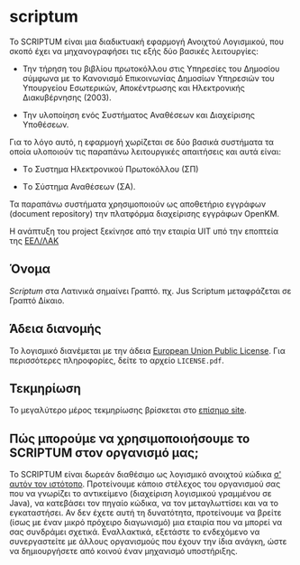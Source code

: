 scriptum
========

Το SCRIPTUM είναι μια διαδικτυακή εφαρμογή Ανοιχτού Λογισμικού, που σκοπό έχει να μηχανογραφήσει τις εξής δύο βασικές λειτουργίες:

* Την τήρηση του βιβλίου πρωτοκόλλου στις Υπηρεσίες του Δημοσίου σύμφωνα με το Κανονισμό Επικοινωνίας Δημοσίων Υπηρεσιών του Υπουργείου Εσωτερικών, Αποκέντρωσης και Ηλεκτρονικής Διακυβέρνησης (2003).

* Την υλοποίηση ενός Συστήματος Αναθέσεων και Διαχείρισης Υποθέσεων.

Για το λόγο αυτό, η εφαρμογή χωρίζεται σε δύο βασικά συστήματα τα οποία υλοποιούν τις παραπάνω λειτουργικές απαιτήσεις και αυτά είναι:

* Tο Συστημα Ηλεκτρονικού Πρωτοκόλλου (ΣΠ)

* Tο Σύστημα Αναθέσεων (ΣΑ).

Τα παραπάνω συστήματα χρησιμοποιούν ως αποθετήριο εγγράφων (document repository) την πλατφόρμα διαχείρισης εγγράφων OpenKM.

Η ανάπτυξη του project ξεκίνησε από την εταιρία UIT υπό την εποπτεία της [ΕΕΛ/ΛΑΚ ][eellak]

[eellak]: http://eellak.gr


Όνομα
-----
_Scriptum_ στα Λατινικά σημαίνει Γραπτό.
πχ. Jus Scriptum μεταφράζεται σε Γραπτό Δίκαιο.

Άδεια διανομής
-------
Το λογισμικό διανέμεται με την άδεια [European Union Public License][EUPL].
Για περισσότερες πληροφορίες, δείτε το αρχείο ``LICENSE.pdf``.

[EUPL]: http://joinup.ec.europa.eu/software/page/eupl/licence-eupl

Τεκμηρίωση
----------
Το μεγαλύτερο μέρος τεκμηρίωσης βρίσκεται στο [επίσημο site][docs].

[docs]: http://www.scriptum.gr/index.php?option=com_content&view=article&id=18&Itemid=38&lang=el

Πώς μπορούμε να χρησιμοποιοήσουμε το SCRIPTUM στον οργανισμό μας;
-----------------------------------------------------------------
Το SCRIPTUM είναι δωρεάν διαθέσιμο ως λογισμικό ανοιχτού κώδικα [σ' αυτόν τον ιστότοπο](https://github.com/eellak/scriptum/).
Προτείνουμε κάποιο στέλεχος του οργανισμού σας που να γνωρίζει το αντικείμενο (διαχείριση λογισμικού γραμμένου σε Java),
να κατεβάσει τον πηγαίο κώδικα, να τον μεταγλωττίσει και να το εγκαταστήσει.
Αν δεν έχετε αυτή τη δυνατότητα, προτείνουμε να βρείτε (ίσως με έναν μικρό πρόχειρο διαγωνισμό)
μια εταιρία που να μπορεί να σας συνδράμει σχετικά.
Εναλλακτικά, εξετάστε το ενδεχόμενο να συνεργαστείτε με άλλους οργανισμούς που έχουν την ίδια ανάγκη,
ώστε να δημιουργήσετε από κοινού έναν μηχανισμό υποστήριξης.
